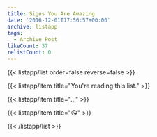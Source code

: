 ```yaml
---
title: Signs You Are Amazing
date: '2016-12-01T17:56:57+00:00'
archive: listapp
tags: 
  - Archive Post
likeCount: 37
relistCount: 0
---
```



{{< listapp/list order=false reverse=false >}}

   {{< listapp/item title="You're reading this list." >}}

   {{< listapp/item title="..." >}}

   {{< listapp/item title="😘" >}}

{{< /listapp/list >}}
